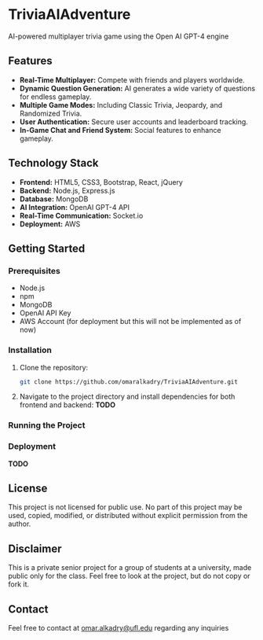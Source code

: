 # TriviaAIAdventure
AI-powered multiplayer trivia game using the Open AI GPT-4 engine

## Features
- **Real-Time Multiplayer:** Compete with friends and players worldwide.
- **Dynamic Question Generation:** AI generates a wide variety of questions for endless gameplay.
- **Multiple Game Modes:** Including Classic Trivia, Jeopardy, and Randomized Trivia.
- **User Authentication:** Secure user accounts and leaderboard tracking.
- **In-Game Chat and Friend System:** Social features to enhance gameplay.

## Technology Stack
- **Frontend:** HTML5, CSS3, Bootstrap, React, jQuery
- **Backend:** Node.js, Express.js
- **Database:** MongoDB
- **AI Integration:** OpenAI GPT-4 API
- **Real-Time Communication:** Socket.io
- **Deployment:** AWS

## Getting Started
### Prerequisites
- Node.js
- npm
- MongoDB
- OpenAI API Key
- AWS Account (for deployment but this will not be implemented as of now)

### Installation
1. Clone the repository:
   ```bash
   git clone https://github.com/omaralkadry/TriviaAIAdventure.git
   ```
2. Navigate to the project directory and install dependencies for both frontend and backend:
   **TODO**

### Running the Project

### Deployment
**TODO**

## License
This project is not licensed for public use. No part of this project may be used, copied, modified, or distributed without explicit permission from the author.

## Disclaimer
This is a private senior project for a group of students at a university, made public only for the class. Feel free to look at the project, but do not copy or fork it.

## Contact
Feel free to contact at omar.alkadry@ufl.edu regarding any inquiries
